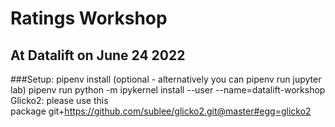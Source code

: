# Ratings Workshop
## At Datalift on June 24 2022

###Setup:
pipenv install
(optional - alternatively you can pipenv run jupyter lab) pipenv run python -m ipykernel install --user --name=datalift-workshop
Glicko2: please use this package git+https://github.com/sublee/glicko2.git@master#egg=glicko2
